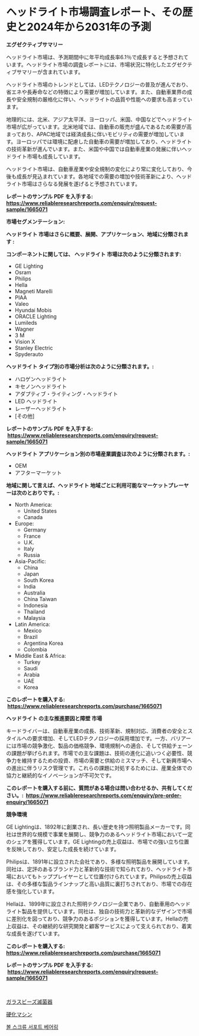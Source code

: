 <p><h1>ヘッドライト市場調査レポート、その歴史と2024年から2031年の予測</h1></p><p><strong>エグゼクティブサマリー</strong></p>
<p><p>ヘッドライト市場は、予測期間中に年平均成長率6.1％で成長すると予想されています。ヘッドライト市場の調査レポートには、市場状況に特化したエグゼクティブサマリーが含まれています。</p><p>ヘッドライト市場のトレンドとしては、LEDテクノロジーの普及が進んでおり、省エネや長寿命などの特徴により需要が増加しています。また、自動車業界の成長や安全規制の厳格化に伴い、ヘッドライトの品質や性能への要求も高まっています。</p><p>地理的には、北米、アジア太平洋、ヨーロッパ、米国、中国などでヘッドライト市場が広がっています。北米地域では、自動車の販売が盛んであるため需要が高まっており、APAC地域では経済成長に伴いモビリティの需要が増加しています。ヨーロッパでは環境に配慮した自動車の需要が増加しており、ヘッドライトの技術革新が進んでいます。また、米国や中国では自動車産業の発展に伴いヘッドライト市場も成長しています。</p><p>ヘッドライト市場は、自動車産業や安全規制の変化により常に変化しており、今後も成長が見込まれています。各地域での需要の増加や技術革新により、ヘッドライト市場はさらなる発展を遂げると予想されています。</p></p>
<p><strong>レポートのサンプル PDF を入手する: <a href="https://www.reliableresearchreports.com/enquiry/request-sample/1665071">https://www.reliableresearchreports.com/enquiry/request-sample/1665071</a></strong></p>
<p><strong>市場セグメンテーション:</strong></p>
<p><strong> ヘッドライト 市場はさらに概要、展開、アプリケーション、地域に分類されます :</strong></p>
<p><strong>コンポーネントに関しては、 ヘッドライト 市場は次のように分類されます: &nbsp;</strong></p>
<p><ul><li>GE Lighting</li><li>Osram</li><li>Philips</li><li>Hella</li><li>Magneti Marelli</li><li>PIAA</li><li>Valeo</li><li>Hyundai Mobis</li><li>ORACLE Lighting</li><li>Lumileds</li><li>Wagner</li><li>3 M</li><li>Vision X</li><li>Stanley Electric</li><li>Spyderauto</li></ul></p>
<p><strong> ヘッドライト タイプ別の市場分析は次のように分類されます。:</strong></p>
<p><ul><li>ハロゲンヘッドライト</li><li>キセノンヘッドライト</li><li>アダプティブ・ライティング・ヘッドライト</li><li>LED ヘッドライト</li><li>レーザーヘッドライト</li><li>[その他]</li></ul></p>
<p><strong>レポートのサンプル PDF を入手する: &nbsp;<a href="https://www.reliableresearchreports.com/enquiry/request-sample/1665071">https://www.reliableresearchreports.com/enquiry/request-sample/1665071</a></strong></p>
<p><strong> ヘッドライト アプリケーション別の市場産業調査は次のように分類されます。:</strong></p>
<p><ul><li>OEM</li><li>アフターマーケット</li></ul></p>
<p><strong>地域に関して言えば、ヘッドライト 地域ごとに利用可能なマーケットプレーヤーは次のとおりです。:</strong></p>
<p><ul>
    <li>
        North America:
        <ul>
            <li>United States</li>
            <li>Canada</li>
        </ul>
    </li>
    <li>
        Europe:
        <ul>
            <li>Germany</li>
            <li>France</li>
            <li>U.K.</li>
            <li>Italy</li>
            <li>Russia</li>
        </ul>
    </li>
    <li>
        Asia-Pacific:
        <ul>
            <li>China</li>
            <li>Japan</li>
            <li>South Korea</li>
            <li>India</li>
            <li>Australia</li>
            <li>China Taiwan</li>
            <li>Indonesia</li>
            <li>Thailand</li>
            <li>Malaysia</li>
        </ul>
    </li>
    <li>
        Latin America:
        <ul>
            <li>Mexico</li>
            <li>Brazil</li>
            <li>Argentina Korea</li>
            <li>Colombia</li>
        </ul>
    </li>
    <li>
        Middle East & Africa:
        <ul>
            <li>Turkey</li>
            <li>Saudi</li>
            <li>Arabia</li>
            <li>UAE</li>
            <li>Korea</li>
        </ul>
    </li>
    </ul></p>
<p><strong>このレポートを購入する: &nbsp;<a href="https://www.reliableresearchreports.com/purchase/1665071">https://www.reliableresearchreports.com/purchase/1665071</a></strong></p>
<p><strong>ヘッドライト の主な推進要因と障壁 市場</strong></p>
<p><p>キードライバーは、自動車産業の成長、技術革新、規制対応、消費者の安全とスタイルへの要求増加、そしてLEDテクノロジーの採用増加です。一方、バリアーには市場の競争激化、製品の価格競争、環境規制への適合、そして供給チェーンの課題が挙げられます。市場での主な課題は、技術の進化に追いつく必要性、競争力を維持するための投資、市場の需要と供給のミスマッチ、そして新興市場への進出に伴うリスク管理です。これらの課題に対処するためには、産業全体での協力と継続的なイノベーションが不可欠です。</p></p>
<p><strong>このレポートを購入する前に、質問がある場合は問い合わせるか、共有してください。:&nbsp; <a href="https://www.reliableresearchreports.com/enquiry/pre-order-enquiry/1665071">https://www.reliableresearchreports.com/enquiry/pre-order-enquiry/1665071</a></strong></p>
<p><strong>競争環境</strong></p>
<p><p>GE Lightingは、1892年に創業され、長い歴史を持つ照明製品メーカーです。同社は世界的な規模で事業を展開し、競争力のあるヘッドライト市場において一定のシェアを獲得しています。GE Lightingの売上収益は、市場での強い立ち位置を反映しており、安定した成長を続けています。</p><p>Philipsは、1891年に設立された会社であり、多様な照明製品を展開しています。同社は、定評のあるブランド力と革新的な技術で知られており、ヘッドライト市場においてもトッププレイヤーとして位置付けられています。Philipsの売上収益は、その多様な製品ラインナップと高い品質に裏打ちされており、市場での存在感を強化しています。</p><p>Hellaは、1899年に設立された照明テクノロジー企業であり、自動車用のヘッドライト製品を提供しています。同社は、独自の技術力と革新的なデザインで市場に差別化を図っており、競争力のあるポジションを獲得しています。Hellaの売上収益は、その継続的な研究開発と顧客サービスによって支えられており、着実な成長を遂げています。</p></p>
<p><strong>このレポートを購入する: &nbsp; <a href="https://www.reliableresearchreports.com/purchase/1665071">https://www.reliableresearchreports.com/purchase/1665071</a></strong></p>
<p><strong>レポートのサンプル PDF を入手する: &nbsp;<a href="https://www.reliableresearchreports.com/enquiry/request-sample/1665071">https://www.reliableresearchreports.com/enquiry/request-sample/1665071</a></strong><strong></strong></p>
<p>&nbsp;</p>
<p><p><a href="https://github.com/Calvi3ynJerde867/Market-Research-Report-List-1/blob/main/368633314532.md">ガラスビーズ滅菌器</a></p><p><a href="https://github.com/JacksonWiza1924/Market-Research-Report-List-1/blob/main/136134214533.md">硬化マシン</a></p><p><a href="https://github.com/RichardLueilwitz787/Market-Research-Report-List-1/blob/main/223529813689.md">볼 스크류 서포트 베어링</a></p></p>